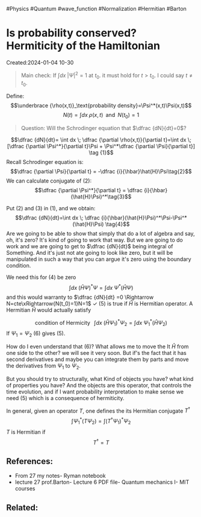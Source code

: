 #Physics #Quantum #wave_function #Normalization #Hermitian #Barton 
#  Is probability conserved? Hermiticity of the Hamiltonian
Created:2024-01-04 10-30

> Main check: If $\int dx \;|\Psi|^2 =1$ at $t_0$. it must hold for $t>t_0$. I could say $t \neq t_0$.

Define:
$$\underbrace {\rho(x,t)}_\text{probability density}=\Psi^*(x,t)\Psi(x,t)$$
$$N(t)= \int dx\; \rho(x,t) \;\; \text{and} \;\; N(t_0)=1$$
> Question: Will the Schrodinger equation that $\dfrac {dN}{dt}=0$? 

$$\dfrac {dN}{dt}= \int dx \; \dfrac {\partial \rho(x,t)}{\partial t}=\int dx \; [\dfrac {\partial \Psi^*}{\partial t}\Psi + \Psi^*\dfrac {\partial \Psi}{\partial t}] \tag {1}$$
Recall Schrodinger equation is:
$$\dfrac {\partial \Psi}{\partial t} = -\dfrac {i}{\hbar}\hat{H}\Psi\tag{2}$$
We can calculate conjugate of $(2)$:
$$\dfrac {\partial \Psi^*}{\partial t} = \dfrac {i}{\hbar}(\hat{H}\Psi)^*\tag{3}$$

Put $(2)$ and $(3)$ in $(1)$, and we obtain: 
$$\dfrac {dN}{dt}=\int dx \; \dfrac {i}{\hbar}(\hat{H}\Psi)^*\Psi-\Psi^*(\hat{H}\Psi) \tag{4}$$
Are we going to be able to show that simply that do a lot of  algebra and say, oh, it's zero? It's kind of going to work that way. But we are going to do work and we are going to get to $\dfrac {dN}{dt}$  being integral of Something. And it's just not ate going to look like zero, but it will be manipulated in such a way that you can argue it's zero using the boundary condition. 

We need this for $(4)$ be zero
$$\int dx \; (\hat{H}\Psi)^*\Psi=\int dx \;\Psi^*(\hat{H}\Psi) \tag{5}$$
and this would warranty to $\dfrac {dN}{dt} =0 \Rightarrow N=cte\xRightarrow{N(t_0)=1}N=1$  $\checkmark$
$(5)$ is true if $\hat{H}$ is Hermitian operator. A Hermitian $\hat{H}$ would actually satisfy

$$\text{condition of Hermicity}\;\;\;\int dx \; (\hat{H}\Psi_1)^*\Psi_2=\int dx \;\Psi_1^*(\hat{H}\Psi_2) \tag{6}$$
If $\Psi_1 = \Psi_2$ $(6)$ gives $(5)$.

How do I even understand that $(6)$? What allows me to move the It $\hat{H}$ from one side to the other? we will see it very soon. But if's the fact that it has second derivatives and maybe you can integrate them by parts and move the derivatives from $\Psi_1$ to $\Psi_2$. 

But you should try to structurally, what Kind of objects you have? what kind of properties you have? And the objects are this operator, that controls the time evolution, and if I want probability interpretation  to make sense we need $(5)$ which is a consequence of hermiticity.

In general, given an operator $T$, one defines the its Hermitian conjugate $T^\dagger$
$$\int\Psi_1^\ast(T\Psi_2)=\int(T^\dagger\Psi_1)^\ast\Psi_2$$
$T$ is Hermitian if $$T^\dagger=T$$

## References:
-  From 27 my notes- Ryman notebook
- lecture 27 prof.Barton- Lecture 6 PDF file- Quantum mechanics I- MIT courses
## Related:



